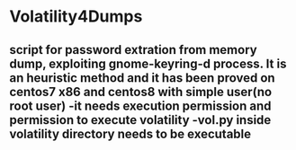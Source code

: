 # Volatility4Dumps
script for password extration from memory dump, exploiting gnome-keyring-d process.
It is an heuristic method and it has been proved on centos7 x86 and centos8 with simple user(no root user)
-it needs execution permission and permission to execute volatility
-vol.py inside volatility directory needs to be executable 
-
